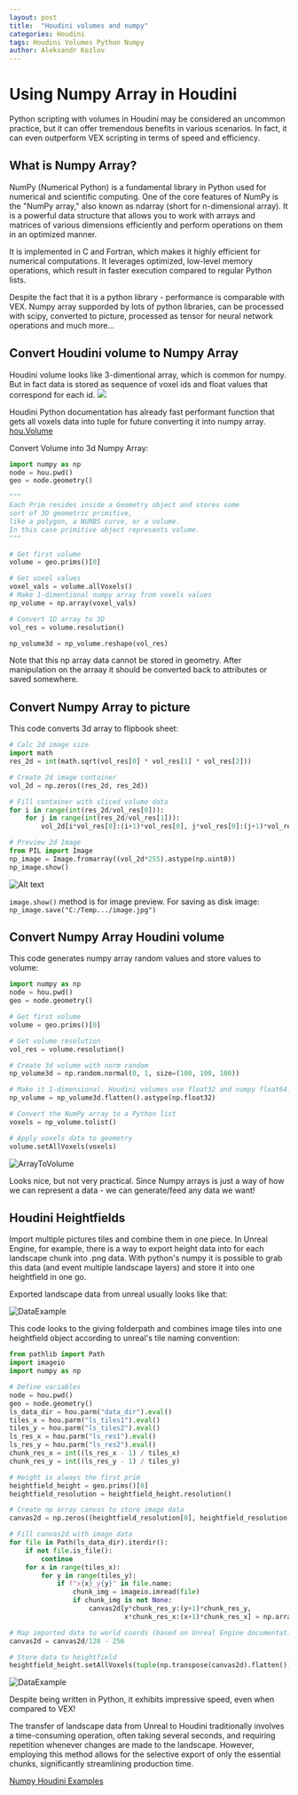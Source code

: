 ```yaml
---
layout: post
title:  "Houdini volumes and numpy"
categories: Houdini
tags: Houdini Volumes Python Numpy
author: Aleksandr Kozlov
---
```


# Using Numpy Array in Houdini

Python scripting with volumes in Houdini may be considered an uncommon practice, but it can offer tremendous benefits in various scenarios. In fact, it can even outperform VEX scripting in terms of speed and efficiency.

## What is Numpy Array?

NumPy (Numerical Python) is a fundamental library in Python used for numerical and scientific computing. One of the core features of NumPy is the "NumPy array," also known as ndarray (short for n-dimensional array). It is a powerful data structure that allows you to work with arrays and matrices of various dimensions efficiently and perform operations on them in an optimized manner.

It is implemented in C and Fortran, which makes it highly efficient for numerical computations. It leverages optimized, low-level memory operations, which result in faster execution compared to regular Python lists. 

Despite the fact that it is a python library - performance is comparable with VEX. Numpy array supporded by lots of python libraries, can be processed with scipy, converted to picture, processed as tensor for neural network operations and much more...

## Convert Houdini volume to Numpy Array

Houdini volume looks like 3-dimentional array, which is common for numpy. But in fact data is stored as sequence of voxel ids and float values that correspond for each id.
![](https://raw.githubusercontent.com/AlekVolok/AlekVolok.github.io/main/_attachments/houdini_numpy/voxels_data_attrib.jpg) 

Houdini Python documentation has already fast performant function that gets all voxels data into tuple for future converting it into numpy array.
[hou.Volume](https://www.sidefx.com/docs/houdini/hom/hou/Volume.html)

Convert Volume into 3d Numpy Array:

```python
import numpy as np
node = hou.pwd()
geo = node.geometry()

"""
Each Prim resides inside a Geometry object and stores some 
sort of 3D geometric primitive, 
like a polygon, a NURBS curve, or a volume.
In this case primitive object represents volume.
"""

# Get first volume
volume = geo.prims()[0]

# Get voxel values
voxel_vals = volume.allVoxels()
# Make 1-dimentional numpy array from voxels values
np_volume = np.array(voxel_vals)

# Convert 1D array to 3D
vol_res = volume.resolution()

np_volume3d = np_volume.reshape(vol_res) 
```
Note that this np array data cannot be stored in geometry. After manipulation on the arraay it should be converted back to attributes or saved somewhere. 

## Convert Numpy Array to picture

This code converts 3d array to flipbook sheet:

```python
# Calc 2d image size
import math
res_2d = int(math.sqrt(vol_res[0] * vol_res[1] * vol_res[2]))

# Create 2d image container
vol_2d = np.zeros((res_2d, res_2d))

# Fill container with sliced volume data
for i in range(int(res_2d/vol_res[0])):
    for j in range(int(res_2d/vol_res[1])):
        vol_2d[i*vol_res[0]:(i+1)*vol_res[0], j*vol_res[0]:(j+1)*vol_res[0]] = np_volume3d[:,:,(j+i)]

# Preview 2d Image
from PIL import Image
np_image = Image.fromarray((vol_2d*255).astype(np.uint8))
np_image.show()
```
![Alt text](https://raw.githubusercontent.com/AlekVolok/AlekVolok.github.io/main/_attachments/houdini_numpy/slices_volume_preview.jpg)

```image.show()``` method is for image preview. For saving as disk image: ```np_image.save("C:/Temp.../image.jpg")```

## Convert Numpy Array Houdini volume

This code generates numpy array random values and store values to volume:

```python
import numpy as np
node = hou.pwd()
geo = node.geometry()

# Get first volume
volume = geo.prims()[0]

# Get volume resolution
vol_res = volume.resolution()

# Create 3d volume with norm random
np_volume3d = np.random.normal(0, 1, size=(100, 100, 100))

# Make it 1-dimensional. Houdini volumes use float32 and numpy float64. So data needs to be converted.
np_volume = np_volume3d.flatten().astype(np.float32)

# Convert the NumPy array to a Python list
voxels = np_volume.tolist()

# Apply voxels data to geometry
volume.setAllVoxels(voxels)
```

![ArrayToVolume](https://raw.githubusercontent.com/AlekVolok/AlekVolok.github.io/main/_attachments/houdini_numpy/array_to_volume.jpg)

Looks nice, but not very practical. Since Numpy arrays is just a way of how we can represent a data - we can generate/feed any data we want!

## Houdini Heightfields

Import multiple pictures tiles and combine them in one piece. In Unreal Engine, for example, there is a way to export height data into for each landscape chunk into .png data. With python's numpy it is possible to grab this data (and event multiple landscape layers) and store it into one heightfield in one go.

Exported landscape data from unreal usually looks like that:

![DataExample](https://raw.githubusercontent.com/AlekVolok/AlekVolok.github.io/main/_attachments/houdini_numpy/exported_data.jpg)

This code looks to the giving folderpath and combines image tiles into one heightfield object according to unreal's tile naming convention:

```python
from pathlib import Path
import imageio
import numpy as np

# Define variables
node = hou.pwd()
geo = node.geometry()
ls_data_dir = hou.parm("data_dir").eval()
tiles_x = hou.parm("ls_tiles1").eval()
tiles_y = hou.parm("ls_tiles2").eval()
ls_res_x = hou.parm("ls_res1").eval()
ls_res_y = hou.parm("ls_res2").eval()
chunk_res_x = int((ls_res_x - 1) / tiles_x)
chunk_res_y = int((ls_res_y - 1) / tiles_y)

# Height is always the first prim 
heightfield_height = geo.prims()[0]
heightfield_resolution = heightfield_height.resolution()

# Create np array canvas to store image data
canvas2d = np.zeros((heightfield_resolution[0], heightfield_resolution[1]))

# Fill canvas2d with image data
for file in Path(ls_data_dir).iterdir():
    if not file.is_file():
        continue
    for x in range(tiles_x):
        for y in range(tiles_y):
            if f"x{x}_y{y}" in file.name:
                chunk_img = imageio.imread(file)
                if chunk_img is not None:
                    canvas2d[y*chunk_res_y:(y+1)*chunk_res_y, 
                             x*chunk_res_x:(x+1)*chunk_res_x] = np.array(chunk_img)

# Map imported data to world coords (based on Unreal Engine documentation)
canvas2d = canvas2d/128 - 256

# Store data to heightfield
heightfield_height.setAllVoxels(tuple(np.transpose(canvas2d).flatten()))
```
![DataExample](https://raw.githubusercontent.com/AlekVolok/AlekVolok.github.io/main/_attachments/houdini_numpy/landscape_to_houdini.jpg)

Despite being written in Python, it exhibits impressive speed, even when compared to VEX! 

The transfer of landscape data from Unreal to Houdini traditionally involves a time-consuming operation, often taking several seconds, and requiring repetition whenever changes are made to the landscape. However, employing this method allows for the selective export of only the essential chunks, significantly streamlining production time.

[Numpy Houdini Examples](https://github.com/AlekVolok/HoudiniExamples/blob/master/numpy_array.hiplc)